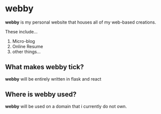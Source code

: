 # webby
**webby** is my personal website that houses all of my web-based creations.

These include...
1. Micro-blog
2. Online Resume
3. other things...

## What makes webby tick?
**webby** will be entirely written in flask and react

## Where is webby used?
**webby** will be used on a domain that i currently do not own.
